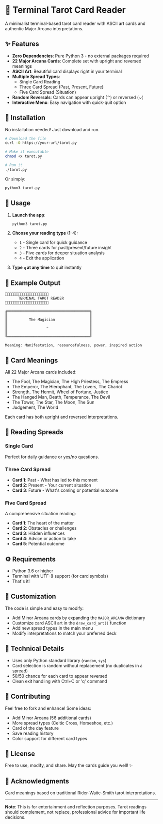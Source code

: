 # 🔮 Terminal Tarot Card Reader

A minimalist terminal-based tarot card reader with ASCII art cards and authentic Major Arcana interpretations.

## ✨ Features

- **Zero Dependencies**: Pure Python 3 - no external packages required
- **22 Major Arcana Cards**: Complete set with upright and reversed meanings
- **ASCII Art**: Beautiful card displays right in your terminal
- **Multiple Spread Types**:
  - Single Card Reading
  - Three Card Spread (Past, Present, Future)
  - Five Card Spread (Situation)
- **Random Reversals**: Cards can appear upright (⌃) or reversed (⌄)
- **Interactive Menu**: Easy navigation with quick-quit option

## 🚀 Installation

No installation needed! Just download and run.

```bash
# Download the file
curl -O https://your-url/tarot.py

# Make it executable
chmod +x tarot.py

# Run it
./tarot.py
```

Or simply:
```bash
python3 tarot.py
```

## 🎴 Usage

1. **Launch the app**:
   ```bash
   python3 tarot.py
   ```

2. **Choose your reading type** (1-4):
   - `1` - Single card for quick guidance
   - `2` - Three cards for past/present/future insight
   - `3` - Five cards for deeper situation analysis
   - `4` - Exit the application

3. **Type `q` at any time** to quit instantly

## 📖 Example Output

```
🔮🔮🔮🔮🔮🔮🔮🔮🔮🔮🔮🔮🔮🔮🔮🔮🔮🔮🔮🔮
      TERMINAL TAROT READER      
🔮🔮🔮🔮🔮🔮🔮🔮🔮🔮🔮🔮🔮🔮🔮🔮🔮🔮🔮🔮

╔══════════════════════════════════════╗
║                                      ║
║          The Magician                ║
║                                      ║
║                  ⌃                   ║
║                                      ║
╚══════════════════════════════════════╝

Meaning: Manifestation, resourcefulness, power, inspired action
```

## 🎯 Card Meanings

All 22 Major Arcana cards included:

- The Fool, The Magician, The High Priestess, The Empress
- The Emperor, The Hierophant, The Lovers, The Chariot
- Strength, The Hermit, Wheel of Fortune, Justice
- The Hanged Man, Death, Temperance, The Devil
- The Tower, The Star, The Moon, The Sun
- Judgement, The World

Each card has both upright and reversed interpretations.

## 🔮 Reading Spreads

### Single Card
Perfect for daily guidance or yes/no questions.

### Three Card Spread
- **Card 1**: Past - What has led to this moment
- **Card 2**: Present - Your current situation
- **Card 3**: Future - What's coming or potential outcome

### Five Card Spread
A comprehensive situation reading:
- **Card 1**: The heart of the matter
- **Card 2**: Obstacles or challenges
- **Card 3**: Hidden influences
- **Card 4**: Advice or action to take
- **Card 5**: Potential outcome

## ⚙️ Requirements

- Python 3.6 or higher
- Terminal with UTF-8 support (for card symbols)
- That's it!

## 🎨 Customization

The code is simple and easy to modify:

- Add Minor Arcana cards by expanding the `MAJOR_ARCANA` dictionary
- Customize card ASCII art in the `draw_card_art()` function
- Add new spread types in the main menu
- Modify interpretations to match your preferred deck

## 📝 Technical Details

- Uses only Python standard library (`random`, `sys`)
- Card selection is random without replacement (no duplicates in a spread)
- 50/50 chance for each card to appear reversed
- Clean exit handling with Ctrl+C or 'q' command

## 🤝 Contributing

Feel free to fork and enhance! Some ideas:
- Add Minor Arcana (56 additional cards)
- More spread types (Celtic Cross, Horseshoe, etc.)
- Card of the day feature
- Save reading history
- Color support for different card types

## 📜 License

Free to use, modify, and share. May the cards guide you well! ✨

## 🙏 Acknowledgments

Card meanings based on traditional Rider-Waite-Smith tarot interpretations.

---

**Note**: This is for entertainment and reflection purposes. Tarot readings should complement, not replace, professional advice for important life decisions.
